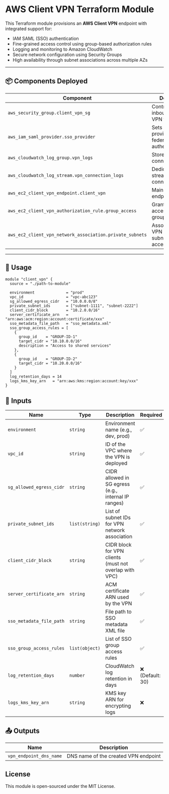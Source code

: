 # AWS Client VPN Terraform Module

This Terraform module provisions an **AWS Client VPN** endpoint with integrated support for:

- IAM SAML (SSO) authentication
- Fine-grained access control using group-based authorization rules
- Logging and monitoring to Amazon CloudWatch
- Secure network configuration using Security Groups
- High availability through subnet associations across multiple AZs

---

## 📦 Components Deployed

| Component                          | Description                                                                 |
|------------------------------------|-----------------------------------------------------------------------------|
| `aws_security_group.client_vpn_sg` | Controls inbound/outbound VPN traffic                                      |
| `aws_iam_saml_provider.sso_provider` | Sets up SAML provider for federated SSO authentication                    |
| `aws_cloudwatch_log_group.vpn_logs` | Stores VPN connection logs                                                 |
| `aws_cloudwatch_log_stream.vpn_connection_logs` | Dedicated log stream for connection logs                          |
| `aws_ec2_client_vpn_endpoint.client_vpn` | Main Client VPN endpoint                                                   |
| `aws_ec2_client_vpn_authorization_rule.group_access` | Grants CIDR access to SSO groups                                  |
| `aws_ec2_client_vpn_network_association.private_subnets` | Associates the VPN with private subnets for access               |

---

## 🚀 Usage

```hcl
module "client_vpn" {
  source = "./path-to-module"

  environment              = "prod"
  vpc_id                   = "vpc-abc123"
  sg_allowed_egress_cidr   = "10.0.0.0/8"
  private_subnet_ids       = ["subnet-1111", "subnet-2222"]
  client_cidr_block        = "10.2.0.0/16"
  server_certificate_arn   = "arn:aws:acm:region:account:certificate/xxx"
  sso_metadata_file_path   = "sso_metadata.xml"
  sso_group_access_rules = [
    {
      group_id    = "GROUP-ID-1"
      target_cidr = "10.10.0.0/16"
      description = "Access to shared services"
    },
    {
      group_id    = "GROUP-ID-2"
      target_cidr = "10.20.0.0/16"
    }
  ]
  log_retention_days = 14
  logs_kms_key_arn   = "arn:aws:kms:region:account:key/xxx"
}
```
## 🔐 Inputs

| Name                     | Type           | Description                                            | Required        |
| ------------------------ | -------------- | ------------------------------------------------------ | --------------- |
| `environment`            | `string`       | Environment name (e.g., dev, prod)                     | ✅               |
| `vpc_id`                 | `string`       | ID of the VPC where the VPN is deployed                | ✅               |
| `sg_allowed_egress_cidr` | `string`       | CIDR allowed in SG egress (e.g., internal IP ranges)   | ✅               |
| `private_subnet_ids`     | `list(string)` | List of subnet IDs for VPN network association         | ✅               |
| `client_cidr_block`      | `string`       | CIDR block for VPN clients (must not overlap with VPC) | ✅               |
| `server_certificate_arn` | `string`       | ACM certificate ARN used by the VPN                    | ✅               |
| `sso_metadata_file_path` | `string`       | File path to SSO metadata XML file                     | ✅               |
| `sso_group_access_rules` | `list(object)` | List of SSO group access rules                         | ✅               |
| `log_retention_days`     | `number`       | CloudWatch log retention in days                       | ❌ (Default: 30) |
| `logs_kms_key_arn`       | `string`       | KMS key ARN for encrypting logs                        | ❌               |

## 📤 Outputs
| Name                    | Description                          |
| ----------------------- | ------------------------------------ |
| `vpn_endpoint_dns_name` | DNS name of the created VPN endpoint |

## License
This module is open-sourced under the MIT License.
